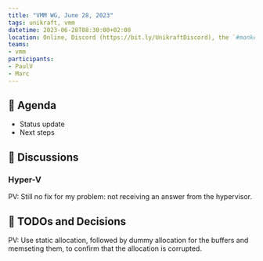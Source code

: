 ```yaml
---
title: "VMM WG, June 28, 2023"
tags: unikraft, vmm
datetime: 2023-06-28T08:30:00+02:00
location: Online, Discord (https://bit.ly/UnikraftDiscord), the `#monkey-business` voice channel
teams:
- vmm
participants:
- PaulV
- Marc
---
```


## :dart: Agenda

- Status update
- Next steps

## :closed_book: Discussions

### Hyper-V

PV: Still no fix for my problem: not receiving an answer from the hypervisor.

## :wrench: TODOs and Decisions

PV: Use static allocation, followed by dummy allocation for the buffers and memseting them, to confirm that the allocation is corrupted.
